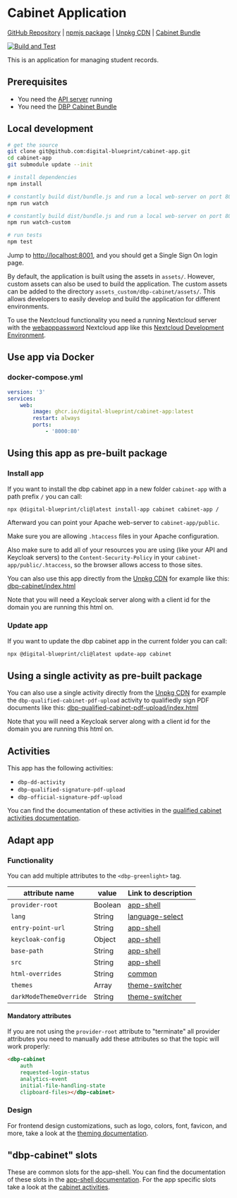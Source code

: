 # Cabinet Application

[GitHub Repository](https://github.com/digital-blueprint/cabinet-app) |
[npmjs package](https://www.npmjs.com/package/@digital-blueprint/cabinet-app) |
[Unpkg CDN](https://unpkg.com/browse/@digital-blueprint/cabinet-app/) |
[Cabinet Bundle](https://github.com/digital-blueprint/relay-cabinet-bundle)

[![Build and Test](https://github.com/digital-blueprint/cabinet-app/actions/workflows/build-test-publish.yml/badge.svg)](https://github.com/digital-blueprint/cabinet-app/actions/workflows/build-test-publish.yml)

This is an application for managing student records.

## Prerequisites

- You need the [API server](https://gitlab.tugraz.at/dbp/relay/dbp-relay-server-template) running
- You need the [DBP Cabinet Bundle](https://gitlab.tugraz.at/dbp/dual-delivery/relay-cabinet-bundle)

## Local development

```bash
# get the source
git clone git@github.com:digital-blueprint/cabinet-app.git
cd cabinet-app
git submodule update --init

# install dependencies
npm install

# constantly build dist/bundle.js and run a local web-server on port 8001
npm run watch

# constantly build dist/bundle.js and run a local web-server on port 8001 using a custom assets directory assets_custom/
npm run watch-custom

# run tests
npm test
```

Jump to <http://localhost:8001>, and you should get a Single Sign On login page.

By default, the application is built using the assets in `assets/`. However, custom assets can also be used to build the application. The custom assets can be added to the directory `assets_custom/dbp-cabinet/assets/`. This allows developers to easily develop and build the application for different environments.

To use the Nextcloud functionality you need a running Nextcloud server with the
[webapppassword](https://gitlab.tugraz.at/dbp/nextcloud/webapppassword) Nextcloud app like this
[Nextcloud Development Environment](https://gitlab.tugraz.at/dbp/nextcloud/webapppassword/-/tree/master/docker).

## Use app via Docker

### docker-compose.yml

```yaml
version: '3'
services:
    web:
        image: ghcr.io/digital-blueprint/cabinet-app:latest
        restart: always
        ports:
            - '8000:80'
```

## Using this app as pre-built package

### Install app

If you want to install the dbp cabinet app in a new folder `cabinet-app` with a path prefix `/` you can call:

```bash
npx @digital-blueprint/cli@latest install-app cabinet cabinet-app /
```

Afterward you can point your Apache web-server to `cabinet-app/public`.

Make sure you are allowing `.htaccess` files in your Apache configuration.

Also make sure to add all of your resources you are using (like your API and Keycloak servers) to the
`Content-Security-Policy` in your `cabinet-app/public/.htaccess`, so the browser allows access to those sites.

You can also use this app directly from the [Unpkg CDN](https://unpkg.com/browse/@digital-blueprint/cabinet-app/)
for example like this: [dbp-cabinet/index.html](https://github.com/digital-blueprint/cabinet-app/tree/main/examples/dbp-cabinet/index.html)

Note that you will need a Keycloak server along with a client id for the domain you are running this html on.

### Update app

If you want to update the dbp cabinet app in the current folder you can call:

```bash
npx @digital-blueprint/cli@latest update-app cabinet
```

## Using a single activity as pre-built package

You can also use a single activity directly from the [Unpkg CDN](https://unpkg.com/browse/@digital-blueprint/cabinet-app/)
for example the `dbp-qualified-cabinet-pdf-upload` activity to qualifiedly sign PDF documents like this:
[dbp-qualified-cabinet-pdf-upload/index.html](https://github.com/digital-blueprint/cabinet-app/tree/main/examples/dbp-qualified-cabinet-pdf-upload/index.html)

Note that you will need a Keycloak server along with a client id for the domain you are running this html on.

## Activities

This app has the following activities:

- `dbp-dd-activity`
- `dbp-qualified-signature-pdf-upload`
- `dbp-official-signature-pdf-upload`

You can find the documentation of these activities in the [qualified cabinet activities documentation](https://github.com/digital-blueprint/cabinet-app/tree/main/src).

## Adapt app

### Functionality

You can add multiple attributes to the `<dbp-greenlight>` tag.

| attribute name          | value   | Link to description                                                                                                                 |
| ----------------------- | ------- | ----------------------------------------------------------------------------------------------------------------------------------- |
| `provider-root`         | Boolean | [app-shell](https://gitlab.tugraz.at/dbp/web-components/toolkit/-/tree/main/packages/app-shell#attributes)                          |
| `lang`                  | String  | [language-select](https://gitlab.tugraz.at/dbp/web-components/toolkit/-/tree/main/packages/language-select#attributes)              |
| `entry-point-url`       | String  | [app-shell](https://gitlab.tugraz.at/dbp/web-components/toolkit/-/tree/main/packages/app-shell#attributes)                          |
| `keycloak-config`       | Object  | [app-shell](https://gitlab.tugraz.at/dbp/web-components/toolkit/-/tree/main/packages/app-shell#attributes)                          |
| `base-path`             | String  | [app-shell](https://gitlab.tugraz.at/dbp/web-components/toolkit/-/tree/main/packages/app-shell#attributes)                          |
| `src`                   | String  | [app-shell](https://gitlab.tugraz.at/dbp/web-components/toolkit/-/tree/main/packages/app-shell#attributes)                          |
| `html-overrides`        | String  | [common](https://gitlab.tugraz.at/dbp/web-components/toolkit/-/tree/main/packages/common#overriding-slots-in-nested-web-components) |
| `themes`                | Array   | [theme-switcher](https://gitlab.tugraz.at/dbp/web-components/toolkit/-/tree/main/packages/theme-switcher#themes-attribute)          |
| `darkModeThemeOverride` | String  | [theme-switcher](https://gitlab.tugraz.at/dbp/web-components/toolkit/-/tree/main/packages/theme-switcher#themes-attribute)          |

#### Mandatory attributes

If you are not using the `provider-root` attribute to "terminate" all provider attributes
you need to manually add these attributes so that the topic will work properly:

```html
<dbp-cabinet
    auth
    requested-login-status
    analytics-event
    initial-file-handling-state
    clipboard-files></dbp-cabinet>
```

### Design

For frontend design customizations, such as logo, colors, font, favicon, and more, take a look at the [theming documentation](https://dbp-demo.tugraz.at/dev-guide/frontend/theming/).

## "dbp-cabinet" slots

These are common slots for the app-shell. You can find the documentation of these slots in the [app-shell documentation](https://gitlab.tugraz.at/dbp/web-components/toolkit/-/tree/main/packages/app-shell).
For the app specific slots take a look at the [cabinet activities](https://github.com/digital-blueprint/cabinet-app/tree/main/src).
